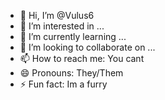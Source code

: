 - 👋 Hi, I’m @Vulus6
- 👀 I’m interested in ...
- 🌱 I’m currently learning ...
- 💞️ I’m looking to collaborate on ...
- 📫 How to reach me: You cant
- 😄 Pronouns: They/Them
- ⚡ Fun fact: Im a furry

<!---
Vulus6/Vulus6 is a ✨ special ✨ repository because its `README.md` (this file) appears on your GitHub profile.
You can click the Preview link to take a look at your changes.
--->
